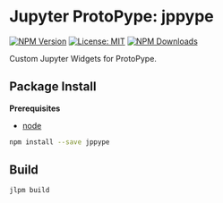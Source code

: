 # Jupyter ProtoPype: jppype
[![NPM Version](https://img.shields.io/npm/v/async-assets-loader.svg?style=flat-square)](https://www.npmjs.com/package/async-assets-loader)
[![License: MIT](https://img.shields.io/badge/License-MIT-yellow.svg?style=flat-square)](LICENSE)
[![NPM Downloads](https://img.shields.io/npm/dt/async-assets-loader.svg?style=flat-square)](https://www.npmjs.com/package/async-assets-loader)

Custom Jupyter Widgets for ProtoPype.

Package Install
---------------

**Prerequisites**
- [node](http://nodejs.org/)

```bash
npm install --save jppype
```


Build
-----

```bash
jlpm build
```